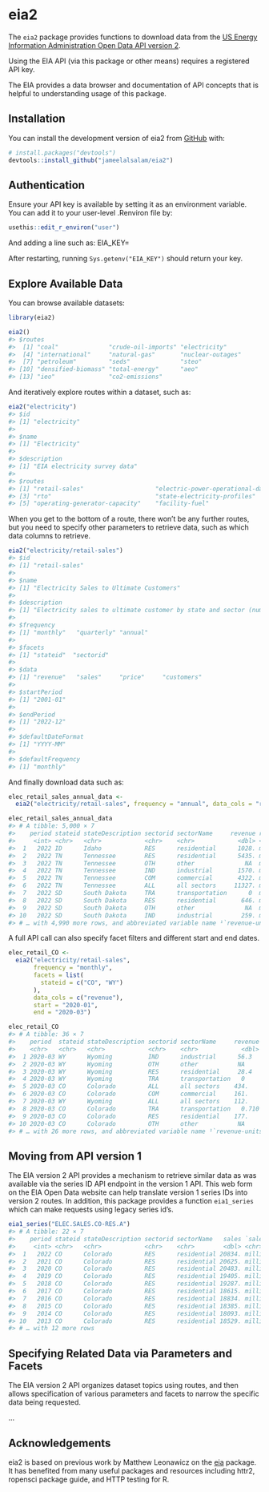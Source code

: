 
<!-- README.md is generated from README.Rmd. Please edit that file -->

# eia2

<!-- badges: start -->
<!-- badges: end -->

The `eia2` package provides functions to download data from the [US
Energy Information Administration Open Data API version
2](%22https://www.eia.gov/opendata/%22).

Using the EIA API (via this package or other means) requires a
registered API key.

The EIA provides a data browser and documentation of API concepts that
is helpful to understanding usage of this package.

## Installation

You can install the development version of eia2 from
[GitHub](https://github.com/) with:

``` r
# install.packages("devtools")
devtools::install_github("jameelalsalam/eia2")
```

## Authentication

Ensure your API key is available by setting it as an environment
variable. You can add it to your user-level .Renviron file by:

``` r
usethis::edit_r_environ("user")
```

And adding a line such as: EIA_KEY=<YOUR-KEY-HERE>

After restarting, running `Sys.getenv("EIA_KEY")` should return your
key.

## Explore Available Data

You can browse available datasets:

``` r
library(eia2)

eia2()
#> $routes
#>  [1] "coal"              "crude-oil-imports" "electricity"      
#>  [4] "international"     "natural-gas"       "nuclear-outages"  
#>  [7] "petroleum"         "seds"              "steo"             
#> [10] "densified-biomass" "total-energy"      "aeo"              
#> [13] "ieo"               "co2-emissions"
```

And iteratively explore routes within a dataset, such as:

``` r
eia2("electricity")
#> $id
#> [1] "electricity"
#> 
#> $name
#> [1] "Electricity"
#> 
#> $description
#> [1] "EIA electricity survey data"
#> 
#> $routes
#> [1] "retail-sales"                    "electric-power-operational-data"
#> [3] "rto"                             "state-electricity-profiles"     
#> [5] "operating-generator-capacity"    "facility-fuel"
```

When you get to the bottom of a route, there won’t be any further
routes, but you need to specify other parameters to retrieve data, such
as which data columns to retrieve.

``` r
eia2("electricity/retail-sales")
#> $id
#> [1] "retail-sales"
#> 
#> $name
#> [1] "Electricity Sales to Ultimate Customers"
#> 
#> $description
#> [1] "Electricity sales to ultimate customer by state and sector (number of customers, average price, revenue, and megawatthours of sales).  \n    Sources: Forms EIA-826, EIA-861, EIA-861M"
#> 
#> $frequency
#> [1] "monthly"   "quarterly" "annual"   
#> 
#> $facets
#> [1] "stateid"  "sectorid"
#> 
#> $data
#> [1] "revenue"   "sales"     "price"     "customers"
#> 
#> $startPeriod
#> [1] "2001-01"
#> 
#> $endPeriod
#> [1] "2022-12"
#> 
#> $defaultDateFormat
#> [1] "YYYY-MM"
#> 
#> $defaultFrequency
#> [1] "monthly"
```

And finally download data such as:

``` r
elec_retail_sales_annual_data <-
  eia2("electricity/retail-sales", frequency = "annual", data_cols = "revenue")

elec_retail_sales_annual_data
#> # A tibble: 5,000 × 7
#>    period stateid stateDescription sectorid sectorName     revenue revenue-uni…¹
#>     <int> <chr>   <chr>            <chr>    <chr>            <dbl> <chr>        
#>  1   2022 ID      Idaho            RES      residential      1028. million doll…
#>  2   2022 TN      Tennessee        RES      residential      5435. million doll…
#>  3   2022 TN      Tennessee        OTH      other              NA  million doll…
#>  4   2022 TN      Tennessee        IND      industrial       1570. million doll…
#>  5   2022 TN      Tennessee        COM      commercial       4322. million doll…
#>  6   2022 TN      Tennessee        ALL      all sectors     11327. million doll…
#>  7   2022 SD      South Dakota     TRA      transportation      0  million doll…
#>  8   2022 SD      South Dakota     RES      residential       646. million doll…
#>  9   2022 SD      South Dakota     OTH      other              NA  million doll…
#> 10   2022 SD      South Dakota     IND      industrial        259. million doll…
#> # … with 4,990 more rows, and abbreviated variable name ¹​`revenue-units`
```

A full API call can also specify facet filters and different start and
end dates.

``` r
elec_retail_CO <- 
  eia2("electricity/retail-sales",
       frequency = "monthly",
       facets = list(
         stateid = c("CO", "WY")
       ),
       data_cols = c("revenue"),
       start = "2020-01",
       end = "2020-03")

elec_retail_CO
#> # A tibble: 36 × 7
#>    period  stateid stateDescription sectorid sectorName     revenue revenue-un…¹
#>    <chr>   <chr>   <chr>            <chr>    <chr>            <dbl> <chr>       
#>  1 2020-03 WY      Wyoming          IND      industrial      56.3   million dol…
#>  2 2020-03 WY      Wyoming          OTH      other           NA     million dol…
#>  3 2020-03 WY      Wyoming          RES      residential     28.4   million dol…
#>  4 2020-03 WY      Wyoming          TRA      transportation   0     million dol…
#>  5 2020-03 CO      Colorado         ALL      all sectors    434.    million dol…
#>  6 2020-03 CO      Colorado         COM      commercial     161.    million dol…
#>  7 2020-03 WY      Wyoming          ALL      all sectors    112.    million dol…
#>  8 2020-03 CO      Colorado         TRA      transportation   0.710 million dol…
#>  9 2020-03 CO      Colorado         RES      residential    177.    million dol…
#> 10 2020-03 CO      Colorado         OTH      other           NA     million dol…
#> # … with 26 more rows, and abbreviated variable name ¹​`revenue-units`
```

## Moving from API version 1

The EIA version 2 API provides a mechanism to retrieve similar data as
was available via the series ID API endpoint in the version 1 API. This
web form on the EIA Open Data website can help translate version 1
series IDs into version 2 routes. In addition, this package provides a
function `eia1_series` which can make requests using legacy series id’s.

``` r
eia1_series("ELEC.SALES.CO-RES.A")
#> # A tibble: 22 × 7
#>    period stateid stateDescription sectorid sectorName   sales `sales-units`    
#>     <int> <chr>   <chr>            <chr>    <chr>        <dbl> <chr>            
#>  1   2022 CO      Colorado         RES      residential 20834. million kilowatt…
#>  2   2021 CO      Colorado         RES      residential 20625. million kilowatt…
#>  3   2020 CO      Colorado         RES      residential 20483. million kilowatt…
#>  4   2019 CO      Colorado         RES      residential 19405. million kilowatt…
#>  5   2018 CO      Colorado         RES      residential 19287. million kilowatt…
#>  6   2017 CO      Colorado         RES      residential 18615. million kilowatt…
#>  7   2016 CO      Colorado         RES      residential 18834. million kilowatt…
#>  8   2015 CO      Colorado         RES      residential 18385. million kilowatt…
#>  9   2014 CO      Colorado         RES      residential 18093. million kilowatt…
#> 10   2013 CO      Colorado         RES      residential 18529. million kilowatt…
#> # … with 12 more rows
```

## Specifying Related Data via Parameters and Facets

The EIA version 2 API organizes dataset topics using routes, and then
allows specification of various parameters and facets to narrow the
specific data being requested.

…

## Acknowledgements

eia2 is based on previous work by Matthew Leonawicz on the
[eia](https://github.com/ropensci/eia) package. It has benefited from
many useful packages and resources including httr2, ropensci package
guide, and HTTP testing for R.
